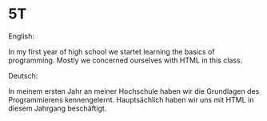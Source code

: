 # 5T

English:

In my first year of high school we startet learning the basics of programming. Mostly we concerned ourselves with HTML in this class.

Deutsch:

In meinem ersten Jahr an meiner Hochschule haben wir die Grundlagen des Programmierens kennengelernt. Hauptsächlich haben wir uns mit HTML in diesem Jahrgang beschäftigt.
